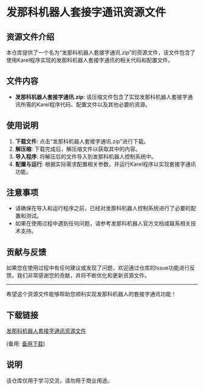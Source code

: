 # 发那科机器人套接字通讯资源文件

## 资源文件介绍

本仓库提供了一个名为“发那科机器人套接字通讯.zip”的资源文件，该文件包含了使用Karel程序实现的发那科机器人套接字通讯的相关代码和配置文件。

## 文件内容

- **发那科机器人套接字通讯.zip**: 该压缩文件包含了实现发那科机器人套接字通讯所需的Karel程序代码、配置文件以及其他必要的资源。

## 使用说明

1. **下载文件**: 点击“发那科机器人套接字通讯.zip”进行下载。
2. **解压缩**: 下载完成后，解压缩文件以获取其中的内容。
3. **导入程序**: 将解压后的文件导入到发那科机器人控制系统中。
4. **配置与运行**: 根据实际需求配置相关参数，并运行Karel程序以实现套接字通讯功能。

## 注意事项

- 请确保在导入和运行程序之前，已经对发那科机器人控制系统进行了必要的配置和测试。
- 如果在使用过程中遇到任何问题，请参考发那科机器人官方文档或联系相关技术支持。

## 贡献与反馈

如果您在使用过程中有任何建议或发现了问题，欢迎通过仓库的Issue功能进行反馈。我们非常感谢您的贡献，并将不断优化和更新资源文件。

---

希望这个资源文件能够帮助您顺利实现发那科机器人的套接字通讯功能！

## 下载链接
[发那科机器人套接字通讯资源文件](https://pan.quark.cn/s/1b7cffbab26e) 

(备用: [备用下载](https://pan.baidu.com/s/1MnRUaPNqIarwT1KuJJAjhw?pwd=1234))

## 说明

该仓库仅用于学习交流，请勿用于商业用途。
